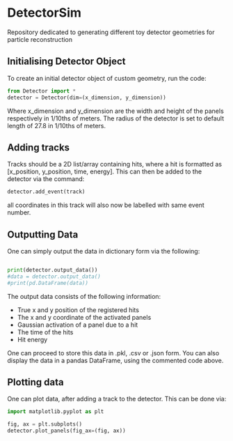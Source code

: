 # DetectorSim
Repository dedicated to generating different toy detector geometries for particle reconstruction

## Initialising Detector Object
To create an initial detector object of custom geometry, run the code:

```python
from Detector import *
detector = Detector(dim=(x_dimension, y_dimension))
```

Where x_dimension and y_dimension are the width and height of the panels respectively in 1/10ths of meters. The radius of the detector is set to default length of 27.8 in 1/10ths of meters. 

## Adding tracks

Tracks should be a 2D list/array containing hits, where a hit is formatted as [x_position, y_position, time, energy]. This can then be added to the detector via the command:

```python
detector.add_event(track)
```

all coordinates in this track will also now be labelled with same event number.

## Outputting Data

One can simply output the data in dictionary form via the following:

```python

print(detector.output_data())
#data = detector.output_data()
#print(pd.DataFrame(data))

```

The output data consists of the following information: 

- True x and y position of the registered hits
- The x and y coordinate of the activated panels 
- Gaussian activation of a panel due to a hit 
- The time of the hits 
- Hit energy 

One can proceed to store this data in .pkl, .csv or .json form. You can also display the data in a pandas DataFrame, using the commented code above. 

## Plotting data

One can plot data, after adding a track to the detector. This can be done via:

```python
import matplotlib.pyplot as plt

fig, ax = plt.subplots()
detector.plot_panels(fig_ax=(fig, ax))

```
